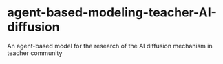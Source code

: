 # agent-based-modeling-teacher-AI-diffusion
An agent-based model for the research of the AI diffusion mechanism in teacher community
